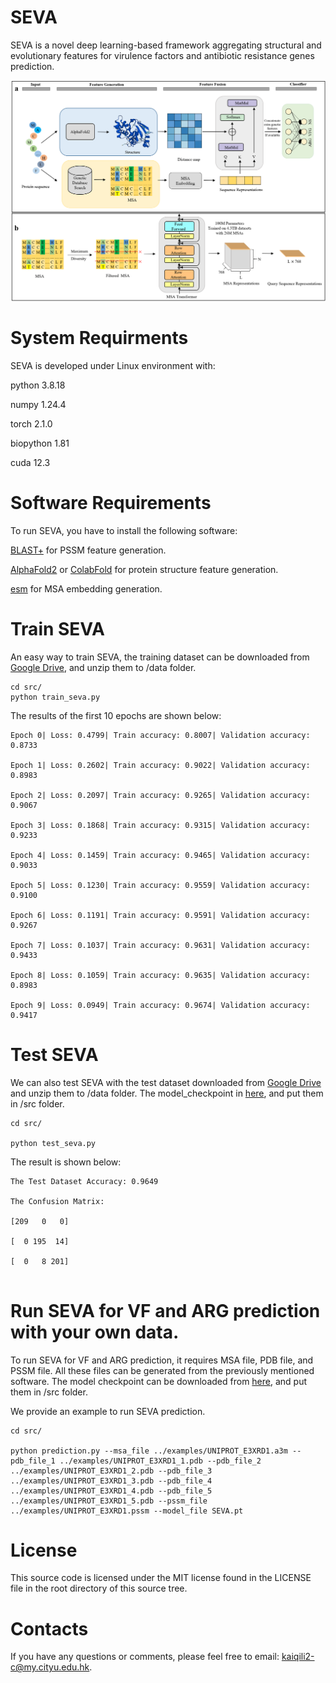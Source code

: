 # SEVA 
SEVA is a novel deep learning-based framework aggregating structural and evolutionary features for virulence factors and antibiotic resistance genes prediction.

![Image text](https://github.com/kaiqili2/SEVA/blob/main/framework.PNG)

# System Requirments
SEVA is developed under Linux environment with:

python 3.8.18

numpy 1.24.4

torch 2.1.0

biopython 1.81

cuda 12.3

# Software Requirements
To run SEVA, you have to install the following software:

[BLAST+](https://ftp.ncbi.nlm.nih.gov/blast/executables/blast+/LATEST/) for PSSM feature generation.

[AlphaFold2](https://github.com/google-deepmind/alphafold) or [ColabFold](https://github.com/sokrypton/ColabFold) for protein structure feature generation.

[esm](https://github.com/facebookresearch/esm) for MSA embedding generation.


# Train SEVA
An easy way to train SEVA, the training dataset can be downloaded from [Google Drive](https://drive.google.com/file/d/1-hEIfi09xz-pLhVwCXhfmQNoBZUv8KFv/view?usp=drive_link), and unzip them to /data folder.
```
cd src/
python train_seva.py
```
The results of the first 10 epochs are shown below:
```
Epoch 0| Loss: 0.4799| Train accuracy: 0.8007| Validation accuracy: 0.8733

Epoch 1| Loss: 0.2602| Train accuracy: 0.9022| Validation accuracy: 0.8983

Epoch 2| Loss: 0.2097| Train accuracy: 0.9265| Validation accuracy: 0.9067

Epoch 3| Loss: 0.1868| Train accuracy: 0.9315| Validation accuracy: 0.9233

Epoch 4| Loss: 0.1459| Train accuracy: 0.9465| Validation accuracy: 0.9033

Epoch 5| Loss: 0.1230| Train accuracy: 0.9559| Validation accuracy: 0.9100

Epoch 6| Loss: 0.1191| Train accuracy: 0.9591| Validation accuracy: 0.9267

Epoch 7| Loss: 0.1037| Train accuracy: 0.9631| Validation accuracy: 0.9433

Epoch 8| Loss: 0.1059| Train accuracy: 0.9635| Validation accuracy: 0.8983

Epoch 9| Loss: 0.0949| Train accuracy: 0.9674| Validation accuracy: 0.9417

```

# Test SEVA
We can also test SEVA with the test dataset downloaded from [Google Drive](https://drive.google.com/file/d/1-hEIfi09xz-pLhVwCXhfmQNoBZUv8KFv/view?usp=drive_link) and unzip them to /data folder. The model_checkpoint in [here](https://drive.google.com/file/d/1-hXc_dObTe8b8IfKeP3vyiAt5QGwwl58/view?usp=drive_link), and put them in /src folder.
```
cd src/

python test_seva.py
```
The result is shown below:
```
The Test Dataset Accuracy: 0.9649

The Confusion Matrix:

[209   0   0]

[  0 195  14]

[  0   8 201]


```
# Run SEVA for VF and ARG prediction with your own data.
To run SEVA for VF and ARG prediction, it requires MSA file, PDB file, and PSSM file. All these files can be generated from the previously mentioned software. The model checkpoint can be downloaded from [here](https://drive.google.com/file/d/1-hXc_dObTe8b8IfKeP3vyiAt5QGwwl58/view?usp=drive_link), and put them in /src folder.

We provide an example to run SEVA prediction.
```
cd src/

python prediction.py --msa_file ../examples/UNIPROT_E3XRD1.a3m --pdb_file_1 ../examples/UNIPROT_E3XRD1_1.pdb --pdb_file_2 ../examples/UNIPROT_E3XRD1_2.pdb --pdb_file_3 ../examples/UNIPROT_E3XRD1_3.pdb --pdb_file_4 ../examples/UNIPROT_E3XRD1_4.pdb --pdb_file_5 ../examples/UNIPROT_E3XRD1_5.pdb --pssm_file ../examples/UNIPROT_E3XRD1.pssm --model_file SEVA.pt
```
# License
This source code is licensed under the MIT license found in the LICENSE file in the root directory of this source tree.

# Contacts
If you have any questions or comments, please feel free to email: kaiqili2-c@my.cityu.edu.hk.
